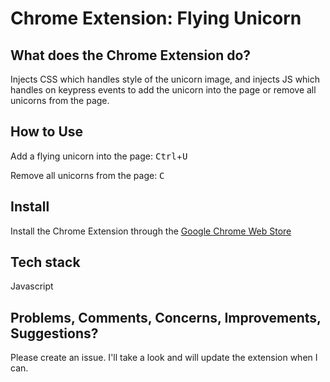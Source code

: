 # Chrome Extension: Flying Unicorn 

## What does the Chrome Extension do?
Injects CSS which handles style of the unicorn image, and injects JS which handles on keypress events to add the unicorn into the page or remove all unicorns from the page.

## How to Use
Add a flying unicorn into the page:
<kbd>Ctrl</kbd>+<kbd>U</kbd>

Remove all unicorns from the page:
<kbd>C</kbd>

## Install 
Install the Chrome Extension through the [Google Chrome Web Store](https://chrome.google.com/webstore/detail/flying-unicorn/cdedcjjdfckjnageanlcifalkpnjdbpg)

## Tech stack
Javascript

## Problems, Comments, Concerns, Improvements, Suggestions?
Please create an issue. I'll take a look and will update the extension when I can.

